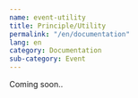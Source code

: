 ```yaml
---
name: event-utility
title: Principle/Utility
permalink: "/en/documentation"
lang: en
category: Documentation
sub-category: Event
---
```


Coming soon..